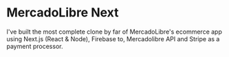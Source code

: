 # MercadoLibre Next

I've built the most complete clone by far of MercadoLibre's ecommerce app using Next.js (React & Node), Firebase to, Mercadolibre API and Stripe as a payment processor.
